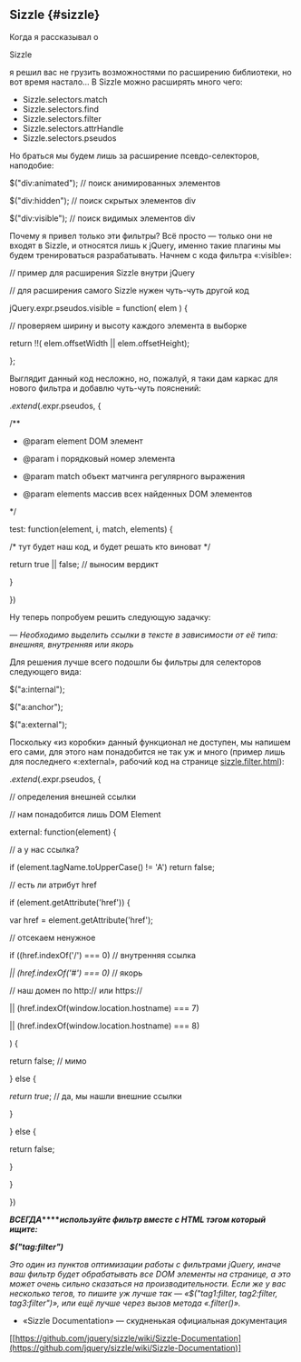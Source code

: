 ## Sizzle {#sizzle}

Когда я рассказывал о

Sizzle

я решил вас не грузить возможностями по расширению библиотеки, но вот время настало… В Sizzle можно расширять много чего:

*   Sizzle.selectors.match
*   Sizzle.selectors.find
*   Sizzle.selectors.filter
*   Sizzle.selectors.attrHandle
*   Sizzle.selectors.pseudos

Но браться мы будем лишь за расширение псевдо-селекторов, наподобие:

$("div:animated"); // поиск анимированных элементов

$("div:hidden"); // поиск скрытых элементов div

$("div:visible"); // поиск видимых элементов div

Почему я привел только эти фильтры? Всё просто — только они не входят в Sizzle, и относятся лишь к jQuery, именно такие плагины мы будем тренироваться разрабатывать. Начнем с кода фильтра «:visible»:

// пример для расширения Sizzle внутри jQuery

// для расширения самого Sizzle нужен чуть-чуть другой код

jQuery.expr.pseudos.visible = function( elem ) {

// проверяем ширину и высоту каждого элемента в выборке

return !!( elem.offsetWidth || elem.offsetHeight);

};

Выглядит данный код несложно, но, пожалуй, я таки дам каркас для нового фильтра и добавлю чуть-чуть пояснений:

$.extend($.expr.pseudos, {

/**

* @param element DOM элемент

* @param i порядковый номер элемента

* @param match объект матчинга регулярного выражения

* @param elements массив всех найденных DOM элементов

*/

test: function(element, i, match, elements) {

/* тут будет наш код, и будет решать кто виноват */

return true || false; // выносим вердикт

}

})

Ну теперь попробуем решить следующую задачку:

_— Необходимо выделить ссылки в тексте в зависимости от её типа: внешняя, внутренняя или якорь_

Для решения лучше всего подошли бы фильтры для селекторов следующего вида:

$("a:internal");

$("a:anchor");

$("a:external");

Поскольку «из коробки» данный функционал не доступен, мы напишем его сами, для этого нам понадобится не так уж и много (пример лишь для последнего «:external», рабочий код на странице [sizzle.filter.html](http://anton.shevchuk.name/book/code/sizzle.filter.html)):

$.extend($.expr.pseudos, {

// определения внешней ссылки

// нам понадобится лишь DOM Element

external: function(element) {

// а у нас ссылка?

if (element.tagName.toUpperCase() != 'A') return false;

// есть ли атрибут href

if (element.getAttribute('href')) {

var href = element.getAttribute('href');

// отсекаем ненужное

if ((href.indexOf('/') === 0) // внутренняя ссылка

_|| (href.indexOf('#') === 0)_ // якорь

// наш домен по http:// или https://

|| (href.indexOf(window.location.hostname) === 7)

|| (href.indexOf(window.location.hostname) === 8)

) {

return false; // мимо

} else {

_return true_; // да, мы нашли внешние ссылки

}

} else {

return false;

}

}

})

**_ВСЕГДА_****_используйте фильтр вместе с HTML тэгом который ищите:_**

**_$("tag:filter")_**

_Это один из пунктов оптимизации работы с фильтрами jQuery, иначе ваш фильтр будет обрабатывать все DOM элементы на странице, а это может очень сильно сказаться на производительности. Если же у вас несколько тегов, то пишите уж лучше так — «$("tag1:filter, tag2:filter, tag3:filter")», или ещё лучше через вызов метода «.filter()»._

*   «Sizzle Documentation» — скудненькая официальная документация

[[https://github.com/jquery/sizzle/wiki/Sizzle-Documentation](https://github.com/jquery/sizzle/wiki/Sizzle-Documentation)]